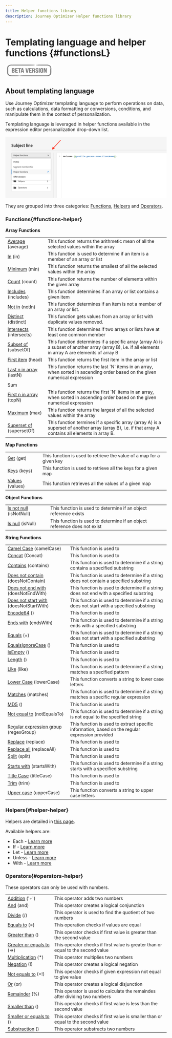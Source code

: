 ```yaml
---
title: Helper functions library
description: Journey Optimizer Helper functions library
---
```


# Templating language and helper functions {#functionsL}

![](../../assets/do-not-localize/badge.png)


## About templating language

Use Journey Optimizer templating language to perform operations on data, such as calculations, data formatting or conversions, conditions, and manipulate them in the context of personalization.

Templating language is leveraged in helper functions available in the expression editor personalization drop-down list. 

![](../assets/access-helper-functions.png)

They are grouped into three categories: [Functions](#functions-helper), [Helpers](#helper-helper) and [Operators](#operators-helper).

### Functions{#functions-helper}

**Array Functions**
 
<table>
    <tr>
        <td><a href="aggregation.md#average">Average</a> (average)</td><td>This function returns the arithmetic mean of all the selected values within the array</td>
    </tr>
    <tr>
        <td><a href="arrays-list.md#in">In</a> (in)</td><td>This function is used to determine if an item is a member of an array or list</td>
    </tr>
    <tr>
        <td><a href="aggregation.md#min">Minimum</a> (min)</td><td>This function returns the smallest of all the selected values within the array</td>
    </tr>
    <tr>
        <td><a href="aggregation.md#count">Count</a> (count)</td><td>This function returns the number of elements within the given array</td>
    </tr>
    <tr>
        <td><a href="arrays-list.md#includes">Includes</a> (includes)</td><td>This function determines if an array or list contains a given item</td>
    </tr>
    <tr>
        <td><a href="arrays-list.md#notin">Not in</a> (notIn)</td><td>This function determines if an item is not a member of an array or list.</td>
    </tr>
    <tr>
        <td><a href="arrays-list.md#distinct">Distinct</a> (distinct)</td><td>This function gets values from an array or list with duplicate values removed.</td>
    </tr>
    <tr>
        <td><a href="arrays-list.md#intersects">Intersects</a> (intersects)</td><td>This function determines if two arrays or lists have at least one common member</td>
    </tr>
    <tr>
        <td><a href="arrays-list.md#subset">Subset of</a> (subsetOf)</td><td>This function determines if a specific array (array A) is a subset of another array (array B), i.e. if all elements in array A are elements of array B</td>
    </tr>
    <tr>
        <td><a href="arrays-list.md#head">First item</a> (head)</td><td>This function returns the first item in the array or list</td>
    </tr>
    <tr>
        <td><a href="arrays-list.md#last-n">Last n in array</a> (lastN)</td><td>This function returns the last `N` items in an array, when sorted in ascending order based on the given numerical expression</td>
    </tr>
    <tr>
        <td>Sum</td><td></td>
    </tr>
    <tr>
        <td><a href="arrays-list.md#first-n">First n in array</a> (topN)</td><td>This function returns the first `N` items in an array, when sorted in ascending order based on the given numerical expression</td>
    </tr>
    <tr>
        <td><a href="aggregation.md#max">Maximum</a> (max)</td><td>This function returns the largest of all the selected values within the array</td>
    </tr>
    <tr>
    <td><a href="arrays-list.md#superset">Superset of</a> (supersetOf)</td><td>This function termines if a specific array (array A) is a superset of another array (array B), i.e. if that array A contains all elements in array B.</td>
    </tr>
</table>


**Map Functions**

<table>
    <tr>
        <td><a href="maps.md#get">Get</a> (get)</td><td>This function is used to retrieve the value of a map for a given key</td>
    </tr>
    <tr>
        <td><a href="maps.md#keys">Keys</a> (keys)</td><td>This function is used to retrieve all the keys for a given map</td>
    </tr>
    <tr>
        <td><a href="maps.md#values">Values</a> (values)</td><td>This function retrieves all the values of a given map</td>
    </tr>
</table>

**Object Functions**

<table>
    <tr>
        <td><a href="objects.md#isNotNull">Is not null</a> (isNotNull)</td><td>This function is used to determine if an object reference exists</td>
    </tr>
    <tr>
        <td><a href="objects.md#isNull">Is null</a> (isNull)</td><td>This function is used to determine if an object reference does not exist</td>
    </tr>
</table>

**String Functions**

<table>
    <tr>
        <td><a href="objects.md#isNotNull">Camel Case</a> (camelCase)</td><td>This function is used to</td>
    </tr>
    <tr>
        <td><a href="objects.md#isNull">Concat</a> (Concat)</td><td>This function is used to</td>
    </tr>
    <tr>
        <td><a href="string.md#contains">Contains</a> (contains)</td><td>This function is used to determine if a string contains a specified substring</td>
    </tr>
    <tr>
        <td><a href="string.md#doesNotContain">Does not contain</a> (doesNotContain)</td><td>This function is used to determine if a string does not contain a specified substring</td>
    </tr>
    <tr>
        <td><a href="string.md#doesNotEndWith">Does not end with</a> (doesNotEndWith)</td><td>This function is used to determine if a string does not end with a specified substring</td>
    </tr>
        </tr>
    <tr>
        <td><a href="string.md#doesNotStartWith">Does not start with</a> (doesNotStartWith)</td><td>This function is used to determine if a string does not start with a specified substring</td>
    </tr>
    <tr>
        <td><a href="string.md#doesNotContain">Encode64</a> ()</td><td>This function is used to</td>
    </tr>
    <tr>
        <td><a href="string.md#endsWith">Ends with</a> (endsWith)</td><td>This function is used to determine if a string ends with a specified substring</td>
    </tr>
        </tr>
    <tr>
        <td><a href="string.md#equals">Equals</a> (=)</td><td>This function is used to determine if a string does not start with a specified substring</td>
    </tr>
    <tr>
        <td><a href="string.md#doesNotContain">EqualsIgnoreCase</a> ()</td><td>This function is used to</td>
    </tr>
    <tr>
        <td><a href="string.md#endsWith">IsEmpty</a> ()</td><td>This function is used to </td>
    </tr>
        </tr>
    <tr>
        <td><a href="string.md#equals">Length</a> ()</td><td>This function is used to</td>
    </tr>
    <tr>
        <td><a href="string.md#like">Like</a> (like)</td><td>This function is used to determine if a string matches a specified pattern</td>
    </tr>
    <tr>
        <td><a href="string.md#lower">Lower Case</a> (lowerCase)</td><td>This function converts a string to lower case letters</td>
    </tr>
    </tr>
    <tr>
        <td><a href="string.md#matches">Matches</a> (matches)</td><td>This function is used to determine if a string matches a specific regular expression</td>
    </tr>
    <tr>
        <td><a href="string.md#like">MD5</a> ()</td><td>This function is used to </td>
    </tr>
    <tr>
        <td><a href="string.md#notEqualTo">Not equal to</a> (notEqualsTo)</td><td>This function is used to determine if a string is not equal to the specified string</td>
    </tr>
    </tr>
    <tr>
        <td><a href="string.md#regexGroup">Regular expression group</a> (regexGroup)</td><td>This function is used to extract specific information, based on the regular expression provided</td>
    </tr>
    <tr>
        <td><a href="string.md#like">Replace</a> (replace)</td><td>This function is used to </td>
    </tr>
    <tr>
        <td><a href="string.md#notEqualTo">Replace all</a> (replaceAll)</td><td>This function is used to</td>
    </tr>
    </tr>
    <tr>
        <td><a href="string.md#regexGroup">Split</a> (split)</td><td>This function is used to</td>
    </tr>
    <tr>
        <td><a href="string.md#startsWith">Starts with</a> (startsWith)</td><td>This function is used to determine if a string starts with a specified substring</td>
    </tr>
    <tr>
        <td><a href="string.md#startsWith">Title Case</a> (titleCase)</td><td>This function is used to</td>
    </tr>
    </tr>
    <tr>
        <td><a href="string.md#regexGroup">Trim</a> (trim)</td><td>This function is used to</td>
    </tr>
    <tr>
        <td><a href="string.md#upper">Upper case</a> (upperCase)</td><td>This function converts a string to upper case letters</td>
    </tr>
</table>

### Helpers{#helper-helper}

Helpers are detailed in [this page](../personalization-syntax.md#helpers-all).

Available helpers are:

* Each - [Learn more](../personalization-syntax.md#each)
* If  - [Learn more](../personalization-syntax.md#if)
* Let - [Learn more](../personalization-syntax.md#let)
* Unless  - [Learn more](../personalization-syntax.md#unless)
* With  - [Learn more](../personalization-syntax.md#with)

### Operators{#operators-helper}

These operators can only be used with numbers.

<table>
    <tr>
        <td><a href="operators.md#add">Addition</a> ('+')</td><td>This operator adds two numbers</td>
    </tr>
    <tr>
        <td><a href="operators.md#and">And</a> (and)</td><td>This operator creates a logical conjunction</td>
    <tr>
        <td><a href="operators.md#divide">Divide</a> (/)</td><td>This operator is used to find the quotient of two numbers</td>
    </tr>
    <tr>
        <td><a href="operators.md#and">Equals to</a> (=)</td><td>This operation checks if values are equal</td>
    </tr>
    <tr>
        <td><a href="operators.md#greaterthan">Greater than</a> ()</td><td>This operator checks if first value is greater than the second value</td>
    </tr>
    <tr>
        <td><a href="operators.md#greaterthanorequal">Greater or equals to</a> (=>)</td><td>This operator checks if first value is greater than or equal to the second value</td>
    </tr>
    <tr>
        <td><a href="operators.md#multiply">Multiplication</a> (*)</td><td>This operator multiplies two numbers</td>
    </tr>
    <tr>
        <td><a href="operators.md#not">Negation</a> (!)</td><td>This operator creates a logical negation</td>
    </tr>
    <tr>
        <td><a href="operators.md#notequal">Not equals to</a> (=!)</td><td>This operator checks if given expression not equal to give value</td>
    </tr>
    <tr>
        <td><a href="operators.md#or">Or</a> (or)</td><td>This operator creates a logical disjunction</td>
    </tr>
    <tr>
        <td><a href="operators.md#remainder">Remainder</a> (%)</td><td>This operator is used to calculate the remaindes after dividing two numbers</td>
    </tr>
    <tr>
        <td><a href="operators.md#remainder">Smaller than</a> ()</td><td>This operator checks if first value is less than the second value</td>
    </tr>
    <tr>
        <td><a href="operators.md#greaterthanorequal">Smaller or equals to</a> ()</td><td>This operator checks if first value is smaller than or equal to the second value</td>
    </tr>
    <tr>
        <td><a href="operators.md#substract">Substraction</a> ()</td><td>This operator substracts two numbers</td>
    </tr>
</table>
